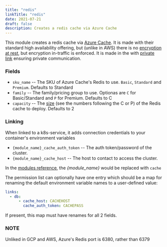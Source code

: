 ```yaml
---
title: "redis"
linkTitle: "redis"
date: 2021-07-21
draft: false
description: Creates a redis cache via Azure Cache
---
```


This module creates a redis cache via [Azure Cache](https://azure.microsoft.com/en-us/services/cache/).
It is made with their standard high availability offering, but (unlike in AWS) there is no
[encryption at rest](https://techcommunity.microsoft.com/t5/azure-paas-blog/encryption-on-azure-cache-for-redis/ba-p/1800449),
but encryption in-traffic is enforced. It is made in the with [private link](https://docs.microsoft.com/en-us/azure/azure-cache-for-redis/cache-private-link)
ensuring private communication.

### Fields

- `sku_name` -- The SKU of Azure Cache's Redis to use. `Basic`, `Standard` and `Premium`. Defaults to Standard
- `family` -- The family/pricing group to use. Optionas are `C` for Basic/Standard and `P` for Premium. Defaults to C
- `capacity` -- The [size](https://azure.microsoft.com/en-us/pricing/details/cache/) (see the numbers following the C or P)
  of the Redis cache to deploy. Defaults to 2

### Linking

When linked to a k8s-service, it adds connection credentials to your container's environment variables

- `{module_name}_cache_auth_token` -- The auth token/password of the cluster.
- `{module_name}_cache_host` -- The host to contact to access the cluster.

In the [modules reference](/modules-reference), the _{module_name}_ would be replaced with `cache`

The permission list can optionally have one entry which should be a map for renaming the default environment variable
names to a user-defined value:

```yaml
links:
  - db:
      - cache_host: CACHEHOST
        cache_auth_token: CACHEPASS
```

If present, this map must have renames for all 2 fields.

### NOTE

Unliked in GCP and AWS, Azure's Redis port is 6380, rather than 6379
